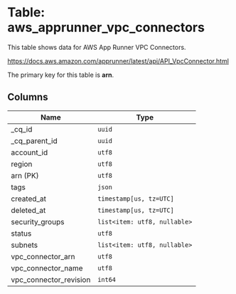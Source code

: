 # Table: aws_apprunner_vpc_connectors

This table shows data for AWS App Runner VPC Connectors.

https://docs.aws.amazon.com/apprunner/latest/api/API_VpcConnector.html

The primary key for this table is **arn**.

## Columns

| Name          | Type          |
| ------------- | ------------- |
|_cq_id|`uuid`|
|_cq_parent_id|`uuid`|
|account_id|`utf8`|
|region|`utf8`|
|arn (PK)|`utf8`|
|tags|`json`|
|created_at|`timestamp[us, tz=UTC]`|
|deleted_at|`timestamp[us, tz=UTC]`|
|security_groups|`list<item: utf8, nullable>`|
|status|`utf8`|
|subnets|`list<item: utf8, nullable>`|
|vpc_connector_arn|`utf8`|
|vpc_connector_name|`utf8`|
|vpc_connector_revision|`int64`|